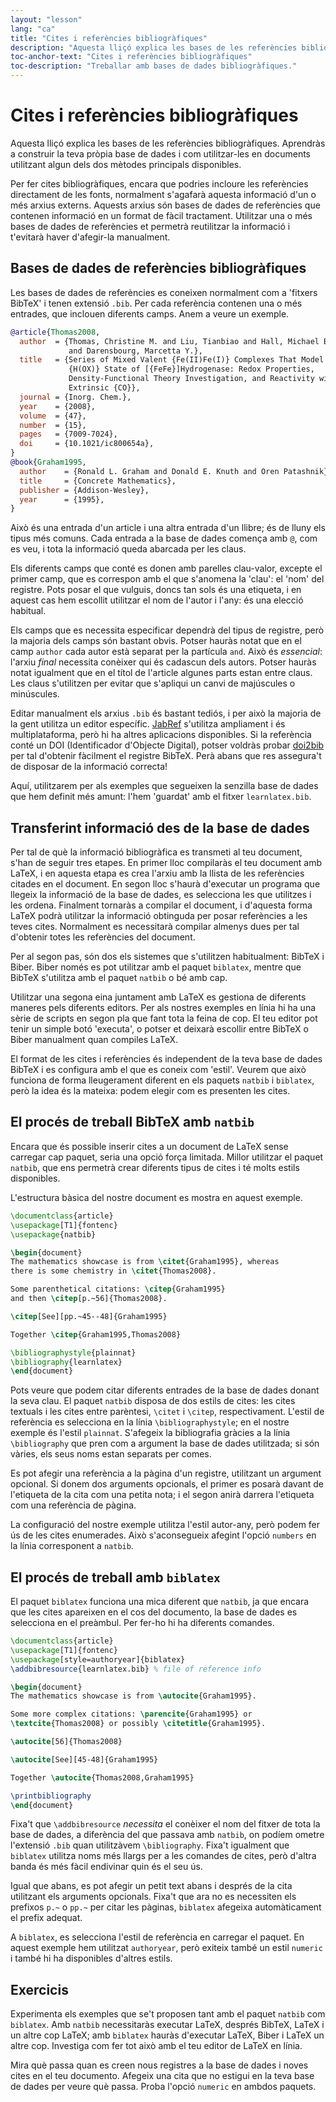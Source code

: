 ```yaml
---
layout: "lesson"
lang: "ca"
title: "Cites i referències bibliogràfiques"
description: "Aquesta lliçó explica les bases de les referències bibliogràfiques. Aprendràs a construir la teva pròpia base de dades i com utilitzar-les en documents utilitzant algun dels dos mètodes principals disponibles."
toc-anchor-text: "Cites i referències bibliogràfiques"
toc-description: "Treballar amb bases de dades bibliogràfiques."
---
```


# Cites i referències bibliogràfiques

<script>
runlatex.preincludes = {
 "pre1": {
    "pre0": "learnlatex.bib"
   },
 "pre2": {
    "pre0": "learnlatex.bib"
   }
}
</script>

<span
  class="summary">Aquesta lliçó explica les bases de les referències bibliogràfiques. Aprendràs a construir la teva pròpia base de dades i com utilitzar-les en documents utilitzant algun dels dos mètodes principals disponibles.</span>

Per fer cites bibliogràfiques, encara que podries incloure les referències directament de les fonts, normalment s'agafarà aquesta informació d'un o més arxius externs. Aquests arxius són bases de dades de referències que contenen informació en un format de fàcil tractament. Utilitzar una o més bases de dades de referències et permetrà reutilitzar la informació i t'evitarà haver d'afegir-la manualment.

## Bases de dades de referències bibliogràfiques

Les bases de dades de referències es coneixen normalment com a 'fitxers BibTeX' i tenen extensió `.bib`. Per cada referència contenen una o més entrades, que inclouen diferents camps. Anem a veure un exemple.

<!-- {% raw %} -->
```bibtex
@article{Thomas2008,
  author  = {Thomas, Christine M. and Liu, Tianbiao and Hall, Michael B.
             and Darensbourg, Marcetta Y.},
  title   = {Series of Mixed Valent {Fe(II)Fe(I)} Complexes That Model the
             {H(OX)} State of [{FeFe}]Hydrogenase: Redox Properties,
             Density-Functional Theory Investigation, and Reactivity with
             Extrinsic {CO}},
  journal = {Inorg. Chem.},
  year    = {2008},
  volume  = {47},
  number  = {15},
  pages   = {7009-7024},
  doi     = {10.1021/ic800654a},
}
@book{Graham1995,
  author    = {Ronald L. Graham and Donald E. Knuth and Oren Patashnik},
  title     = {Concrete Mathematics},
  publisher = {Addison-Wesley},
  year      = {1995},
}
```
<!-- {% endraw %} -->


Això és una entrada d'un article i una altra entrada d'un llibre; és de lluny els tipus més comuns. Cada entrada a la base de dades comença amb `@`, com es veu, i tota la informació queda abarcada per les claus.

Els diferents camps que conté es donen amb parelles clau-valor, excepte el primer camp, que es correspon amb el que s'anomena la 'clau': el 'nom' del registre. Pots posar el que vulguis, doncs tan sols és una etiqueta, i en aquest cas hem escollit utilitzar el nom de l'autor i l'any: és una elecció habitual.

Els camps que es necessita especificar dependrà del tipus de registre, però la majoria dels camps són bastant obvis. Potser hauràs notat que en el camp `author` cada autor està 
separat per la partícula `and`. Això és _essencial_: l'arxiu _final_ necessita conèixer qui és cadascun dels autors. Potser hauràs notat igualment que en el títol de l'article algunes parts estan entre claus. Les claus s'utilitzen per evitar que s'apliqui un canvi de majúscules o minúscules.

Editar manualment els arxius `.bib` és bastant tediós, i per això la majoria de la gent utilitza un editor específic. [JabRef](https://www.jabref.org) s'utilitza ampliament i és multiplataforma, però hi ha altres aplicacions disponibles. Si la referència conté un DOI (Identificador d'Objecte Digital), potser voldràs probar [doi2bib](https://doi2bib.org) per tal d'obtenir fàcilment el registre BibTeX. Perà abans que res assegura't de disposar de la informació correcta!

Aquí, utilitzarem per als exemples que segueixen la senzilla base de dades que hem definit més amunt: l'hem 'guardat' amb el fitxer `learnlatex.bib`.

## Transferint informació des de la base de dades

Per tal de què la informació bibliogràfica es transmeti al teu document, s'han de seguir tres etapes. En primer lloc compilaràs el teu document amb LaTeX, i en aquesta etapa es crea l'arxiu amb la llista de les referències citades en el document. En segon lloc s'haurà d'executar un programa que llegeix la informació de la base de dades, es selecciona les que utilitzes i les ordena. Finalment tornaràs a compilar el document, i d'aquesta forma LaTeX podrà utilitzar la informació obtinguda per posar referències a les teves cites. Normalment es necessitarà compilar
almenys dues per tal d'obtenir totes les referències del document.

Per al segon pas, són dos els sistemes que s'utilitzen habitualment: BibTeX i Biber. Biber només es pot utilitzar amb el paquet `biblatex`, mentre que BibTeX s'utilitza amb el paquet `natbib` o bé amb cap.

Utilitzar una segona eina juntament amb LaTeX es gestiona de diferents maneres pels diferents editors. Per als nostres exemples en línia hi ha una sèrie de scripts en segon pla que fant tota la feina de cop. El teu editor pot tenir un simple botó 'executa', o potser et deixarà escollir entre BibTeX o Biber manualment quan compiles LaTeX.

El format de les cites i referències és independent de la teva base de dades BibTeX i es configura amb el que es coneix com 'estil'. Veurem que això funciona de forma lleugerament diferent en els paquets `natbib` i `biblatex`, però la idea és la mateixa: podem elegir com es presenten les cites.

## El procés de treball BibTeX amb `natbib`

Encara que és possible inserir cites a un document de LaTeX sense carregar cap paquet, seria una opció força limitada. Millor utilitzar el paquet `natbib`, que ens permetrà crear diferents tipus de cites i té molts estils disponibles.

L'estructura bàsica del nostre document es mostra en aquest exemple.

```latex
\documentclass{article}
\usepackage[T1]{fontenc}
\usepackage{natbib}

\begin{document}
The mathematics showcase is from \citet{Graham1995}, whereas
there is some chemistry in \citet{Thomas2008}.

Some parenthetical citations: \citep{Graham1995}
and then \citep[p.~56]{Thomas2008}.

\citep[See][pp.~45--48]{Graham1995}

Together \citep{Graham1995,Thomas2008}

\bibliographystyle{plainnat}
\bibliography{learnlatex}
\end{document}
```

Pots veure que podem citar diferents entrades de la base de dades donant la seva clau. El paquet `natbib` disposa de dos estils de cites: les cites textuals i les cites entre parèntesi, `\citet` i `\citep`, respectivament. L'estil de referència es selecciona en la línia `\bibliographystyle`; en el nostre exemple és l'estil `plainnat`. S'afegeix la bibliografia gràcies a la línia `\bibliography` que pren com a argument la base de dades utilitzada; si són vàries, els seus noms estan separats per comes.

Es pot afegir una referència a la pàgina d'un registre, utilitzant un argument opcional. Si donem dos arguments opcionals, el primer es posarà davant de l'etiqueta de la cita com una petita nota; i el segon anirà darrera l'etiqueta com una referència de pàgina.

La configuració del nostre exemple utilitza l'estil autor-any, però podem fer ús de les cites enumerades. Això s'aconsegueix afegint l'opció `numbers` en la línia corresponent a `natbib`.

## El procés de treball amb `biblatex`

El paquet `biblatex` funciona una mica diferent que `natbib`, ja que encara que les cites apareixen en el cos del documento, la base de dades es selecciona en el preàmbul. Per fer-ho hi ha diferents comandes.

```latex
\documentclass{article}
\usepackage[T1]{fontenc}
\usepackage[style=authoryear]{biblatex}
\addbibresource{learnlatex.bib} % file of reference info

\begin{document}
The mathematics showcase is from \autocite{Graham1995}.

Some more complex citations: \parencite{Graham1995} or
\textcite{Thomas2008} or possibly \citetitle{Graham1995}.

\autocite[56]{Thomas2008}

\autocite[See][45-48]{Graham1995}

Together \autocite{Thomas2008,Graham1995}

\printbibliography
\end{document}
```

Fixa't que `\addbibresource` _necessita_ el conèixer el nom del fitxer de tota la base de dades, a diferència del que passava amb `natbib`, on podíem ometre l'extensió `.bib` quan utilitzàvem `\bibliography`. Fixa't igualment que `biblatex` utilitza noms més llargs per a les comandes de cites, però d'altra banda és més fàcil endivinar quin és el seu ús.

Igual que abans, es pot afegir un petit text abans i després de la cita utilitzant els arguments opcionals. Fixa't que ara no es necessiten els prefixos `p.~` o `pp.~` per citar les pàginas, `biblatex` afegeixa automàticament el prefix adequat.

A `biblatex`, es selecciona l'estil de referència en carregar el paquet. En aquest exemple hem utilitzat `authoryear`, però exiteix també un estil `numeric` i també hi ha disponibles d'altres estils.

## Exercicis

Experimenta els exemples que se't proposen tant amb el paquet `natbib` com `biblatex`. Amb `natbib` necessitaràs executar LaTeX, després BibTeX, LaTeX i un altre cop LaTeX; amb `biblatex` hauràs d'executar LaTeX, Biber i LaTeX un altre cop. Investiga com fer tot això amb el teu editor de LaTeX en línia.

Mira què passa quan es creen nous registres a la base de dades i noves cites en el teu documento. Afegeix una cita que no estigui en la teva base de dades per veure què passa.
Proba l'opció `numeric` en ambdos paquets.
